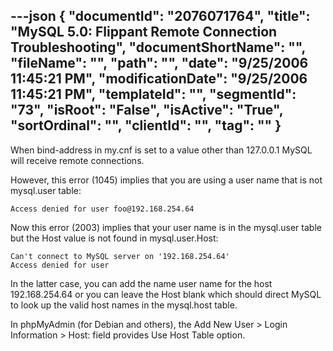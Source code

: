 ---json
{
  "documentId": "2076071764",
  "title": "MySQL 5.0: Flippant Remote Connection Troubleshooting",
  "documentShortName": "",
  "fileName": "",
  "path": "",
  "date": "9/25/2006 11:45:21 PM",
  "modificationDate": "9/25/2006 11:45:21 PM",
  "templateId": "",
  "segmentId": "73",
  "isRoot": "False",
  "isActive": "True",
  "sortOrdinal": "",
  "clientId": "",
  "tag": ""
}
---

When bind-address in my.cnf is set to a value other than 127.0.0.1 MySQL will receive remote connections.

However, this error (1045) implies that you are using a user name that is not mysql.user table:

    Access denied for user foo@192.168.254.64

Now this error (2003) implies that your user name is in the mysql.user table but the Host value is not found in mysql.user.Host:

    Can't connect to MySQL server on '192.168.254.64'
    Access denied for user

In the latter case, you can add the name user name for the host 192.168.254.64 or you can leave the Host blank which should direct MySQL to look up the valid host names in the mysql.host table.

In phpMyAdmin (for Debian and others), the Add New User &gt; Login Information &gt; Host: field provides Use Host Table option.
